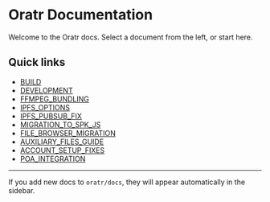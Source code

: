 # Oratr Documentation

Welcome to the Oratr docs. Select a document from the left, or start here.

## Quick links

- [BUILD](./BUILD.md)
- [DEVELOPMENT](./DEVELOPMENT.md)
- [FFMPEG_BUNDLING](./FFMPEG_BUNDLING.md)
- [IPFS_OPTIONS](./IPFS_OPTIONS.md)
- [IPFS_PUBSUB_FIX](./IPFS_PUBSUB_FIX.md)
- [MIGRATION_TO_SPK_JS](./MIGRATION_TO_SPK_JS.md)
- [FILE_BROWSER_MIGRATION](./FILE_BROWSER_MIGRATION.md)
- [AUXILIARY_FILES_GUIDE](./AUXILIARY_FILES_GUIDE.md)
- [ACCOUNT_SETUP_FIXES](./ACCOUNT_SETUP_FIXES.md)
- [POA_INTEGRATION](./POA_INTEGRATION.md)

---

If you add new docs to `oratr/docs`, they will appear automatically in the sidebar.


